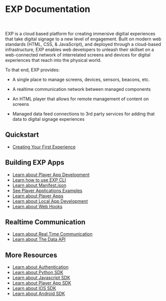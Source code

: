 # EXP Documentation
<br /><br />
EXP is a cloud based platform for creating immersive digitial experiences that take digital signage to a new level of engagement. Built on modern web standards (HTML, CSS, & JavaScript), and deployed through a cloud-based infrastructure, EXP enables web developers to unleash their skillset on a web-connected network of interrelated screens and devices for digital experiences that reach into the physical world.

To that end, EXP provides:

* A single place to manage screens, devices, sensors, beacons, etc.

* A realtime communication network between managed components

* An HTML player that allows for remote management of content on screens

* Managed data feed connections to 3rd party services for adding that data to digital signage experiences

## Quickstart

<div class="row bs-callout bs-callout">
  <div class="col-md-12">
      <ul>
        <li><a href="/developers/tutorials/quickstart">Creating Your First Experience</a></li>
      </ul>
  </div>
</div>

## Building EXP Apps

<div class="row bs-callout bs-callout">
  <div class="col-md-12">
      <ul>
        <li><a href="/developers/tutorials/player-apps">Learn about Player App Development</a></li>
        <li><a href="https://github.com/scalainc/exp-cli">Learn how to use EXP CLI</a></li>
        <li><a href="/developers/reference/manifest">Learn about Manifest.json</a></li>
        <li><a href="https://github.com/scalainc/exp-app-boilerplates">See Player Applications Examples</a></li>
        <li><a href="/developers/guides/player-apps">Learn about Player Apps</a></li>
        <li><a href="/developers/guides/local-app-development">Learn about Local App Development</a></li>
        <li><a href="/developers/tutorials/webhooks">Learn about Web Hooks</a></li>    
      </ul>
  </div>
</div>

## Realtime Communication

<div class="row bs-callout bs-callout">
  <div class="col-md-12">
      <ul>
        <li><a href="/developers/guides/real-time-communication">Learn about Real Time Communication</a></li>
        <li><a href="/developers/guides/data">Learn about The Data API</a></li>
      </ul>
  </div>
</div>

## More Resources

<div class="row bs-callout bs-callout">
  <div class="col-md-12">
      <ul>
        <li><a href="/developers/reference/authentication">Learn about Authentication</a></li>
        <li><a href="/developers/reference/python-sdk">Learn about Python SDK</a></li>
        <li><a href="/developers/reference/javascript-sdk">Learn about Javascript SDK</a></li>
        <li><a href="/developers/reference/player-app-sdk">Learn about Player App SDK</a></li>
        <li><a href="/developers/reference/ios-sdk">Learn about IOS SDK</a></li>
        <li><a href="/developers/reference/android-sdk">Learn about Android SDK</a></li>
      </ul>
  </div>
</div>
